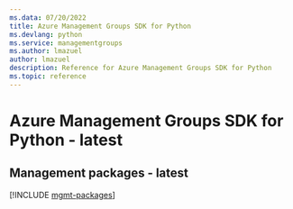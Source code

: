 ```yaml
---
ms.data: 07/20/2022
title: Azure Management Groups SDK for Python
ms.devlang: python
ms.service: managementgroups
ms.author: lmazuel
author: lmazuel
description: Reference for Azure Management Groups SDK for Python
ms.topic: reference
---
```

# Azure Management Groups SDK for Python - latest

## Management packages - latest
[!INCLUDE [mgmt-packages](management-groups-mgmt-index.md)]
